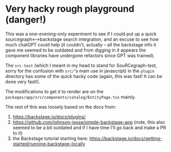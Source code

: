 # Very hacky rough playground (danger!)

This was a one-evening-only experiment to see if I could put up a quick sourcegraph<-->backstage search integration, and an excuse to see how much chatGPT could help (it couldn't, actually – all the backstage info it gave me seemed to be outdated and from digging in it appears the component libraries have undergone refactors since GPT was trained). 

The `src-test` (which I meant in my head to stand for SouRCegraph-test, sorry for the confusion with `src/`'s main use in javascript) in the `plugin` directory has some of the quick hacky code (again, this was fast! It can be done very fast!). 

The modifications to get it to render are on the `packages/app/src/components/catalog/EntityPage.tsx` mainly. 

The rest of this was loosely based on the docs from: 
1. https://backstage.io/docs/plugins/
2. https://github.com/johnson-jesse/simple-backstage-app (note, this also seemed to be a bit outdated and if I have time I'll go back and make a PR to it) 
3. the Backstage tutorial starting here: https://backstage.io/docs/getting-started/running-backstage-locally

